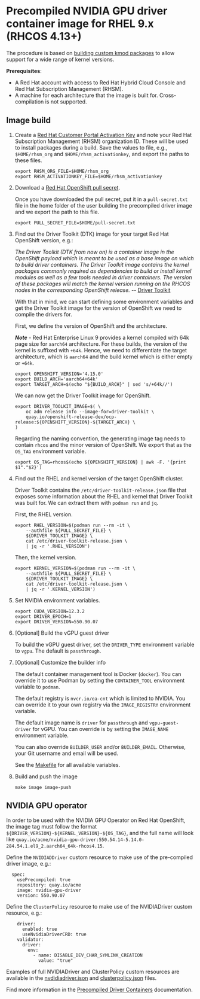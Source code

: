 # Precompiled NVIDIA GPU driver container image for RHEL 9.x (RHCOS 4.13+)

The procedure is based on [building custom kmod packages](https://github.com/NVIDIA/yum-packaging-precompiled-kmod) to allow support for a wide range of kernel versions.

**Prerequisites**:

* A Red Hat account with access to Red Hat Hybrid Cloud Console and Red Hat Subscription Management (RHSM).
* A machine for each architecture that the image is built for. Cross-compilation is not supported.

## Image build

1. Create a [Red Hat Customer Portal Activation Key](https://access.redhat.com/articles/1378093) and note your Red Hat Subscription Management (RHSM) organization ID. These will be used to install packages during a build. Save the values to file, e.g., `$HOME/rhsm_org` and `$HOME/rhsm_activationkey`, and export the paths to these files.

   ```
   export RHSM_ORG_FILE=$HOME/rhsm_org
   export RHSM_ACTIVATIONKEY_FILE=$HOME/rhsm_activationkey
   ```

2. Download a [Red Hat OpenShift pull secret](https://access.redhat.com/documentation/en-us/openshift_cluster_manager/2023/html/managing_clusters/assembly-managing-clusters#downloading_and_updating_pull_secrets).

   Once you have downloaded the pull secret, put it in a
   `pull-secret.txt` file in the home folder of the user
   building the precompiled driver image and we export the
   path to this file.

   ```
   export PULL_SECRET_FILE=$HOME/pull-secret.txt
   ```

3. Find out the Driver Toolkit (DTK) image for your target Red Hat OpenShift version, e.g.:

   *The Driver Toolkit (DTK from now on) is a container image in the
   OpenShift payload which is meant to be used as a base image on
   which to build driver containers. The Driver Toolkit image contains
   the kernel packages commonly required as dependencies to build or
   install kernel modules as well as a few tools needed in driver
   containers. The version of these packages will match the kernel
   version running on the RHCOS nodes in the corresponding OpenShift
   release.* -- [Driver Toolkit](https://github.com/openshift/driver-toolkit/)

   With that in mind, we can start defining some environment variables
   and get the Driver Toolkit image for the version of OpenShift we
   need to compile the drivers for.

   First, we define the version of OpenShift and the architecture.

   ***Note*** - Red Hat Enterprise Linux 9 provides a kernel compiled
   with 64k page size for `aarch64` architecture. For these builds,
   the version of the kernel is suffixed with `+64k`. Hence, we need
   to differentiate the target architecture, which is `aarch64` and
   the build kernel which is either empty or `+64k`.

   ```
   export OPENSHIFT_VERSION='4.15.0'
   export BUILD_ARCH='aarch64+64k'
   export TARGET_ARCH=$(echo "${BUILD_ARCH}" | sed 's/+64k//')
   ```

   We can now get the Driver Toolkit image for OpenShift.

   ```
   export DRIVER_TOOLKIT_IMAGE=$( \
       oc adm release info --image-for=driver-toolkit \
       quay.io/openshift-release-dev/ocp-release:${OPENSHIFT_VERSION}-${TARGET_ARCH} \
   )
   ```

   Regarding the naming convention, the generating image tag needs to
   contain `rhcos` and the minor version of OpenShift. We export that
   as the `OS_TAG` environment variable.

   ```
   export OS_TAG=rhcos$(echo ${OPENSHIFT_VERSION} | awk -F. '{print $1"."$2}')
   ```

4. Find out the RHEL and kernel version of the target OpenShift cluster.

   Driver Toolkit contains the `/etc/driver-toolkit-release.json` file
   that exposes some information about the RHEL and kernel that Driver
   Toolkit was built for. We can extract them with `podman run` and
   `jq`.

   First, the RHEL version.

   ```
   export RHEL_VERSION=$(podman run --rm -it \
       --authfile ${PULL_SECRET_FILE} \
       ${DRIVER_TOOLKIT_IMAGE} \
       cat /etc/driver-toolkit-release.json \
       | jq -r '.RHEL_VERSION')
   ```

   Then, the kernel version.

   ```
   export KERNEL_VERSION=$(podman run --rm -it \
       --authfile ${PULL_SECRET_FILE} \
       ${DRIVER_TOOLKIT_IMAGE} \
       cat /etc/driver-toolkit-release.json \
       | jq -r '.KERNEL_VERSION')
   ```

5. Set NVIDIA environment variables.

   ```
   export CUDA_VERSION=12.3.2
   export DRIVER_EPOCH=1
   export DRIVER_VERSION=550.90.07
   ```

6. [Optional] Build the vGPU guest driver

   To build the vGPU guest driver, set the `DRIVER_TYPE` environment
   variable to `vgpu`. The default is `passthrough`.

6. [Optional] Customize the builder info

   The default container management tool is Docker (`docker`). You can
   override it to use Podman by setting the `CONTAINER_TOOL` environment
   variable to `podman`.

   The default registry is `nvcr.io/ea-cnt` which is limited to NVIDIA.
   You can override it to your own registry via the `IMAGE_REGISTRY`
   environment variable.

   The default image name is `driver` for `passthrough` and
   `vgpu-guest-driver` for vGPU. You can override is by setting the
   `IMAGE_NAME` environment variable.

   You can also override `BUILDER_USER` and/or `BUILDER_EMAIL`. Otherwise,
   your Git username and email will be used.

   See the [Makefile](Makefile) for all available variables.

7. Build and push the image

   ```
   make image image-push
   ```

## NVIDIA GPU operator

In order to be used with the NVIDIA GPU Operator on Red Hat OpenShift,
the image tag must follow the format `${DRIVER_VERSION}-${KERNEL_VERSION}-${OS_TAG}`,
and the full name will look like
`quay.io/acme/nvidia-gpu-driver:550.54.14-5.14.0-284.54.1.el9_2.aarch64_64k-rhcos4.15`.


Define the `NVIDIADDriver` custom resource to make use of the pre-compiled driver image, e.g.:

```
  spec:
    usePrecompiled: true
    repository: quay.io/acme
    image: nvidia-gpu-driver
    version: 550.90.07
```

Define the `ClusterPolicy` resource to make use of the NVIDIADriver custom resource, e.g.:

```
    driver:
      enabled: true
      useNvidiaDriverCRD: true
    validator:
      driver:
        env:
          - name: DISABLE_DEV_CHAR_SYMLINK_CREATION
            value: "true"
```

Examples of full NVIDIADriver and ClusterPolicy custom resources are available in the
[nvdidiadriver.json](nvidiadriver.json) and [clusterpolicy.json](clusterpolicy.json) files.

Find more information in the [Precompiled Driver Containers](https://docs.nvidia.com/datacenter/cloud-native/gpu-operator/latest/precompiled-drivers.html) documentation.
